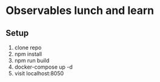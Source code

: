 # Observables lunch and learn

## Setup
1. clone repo
2. npm install
3. npm run build
4. docker-compose up -d
5. visit localhost:8050